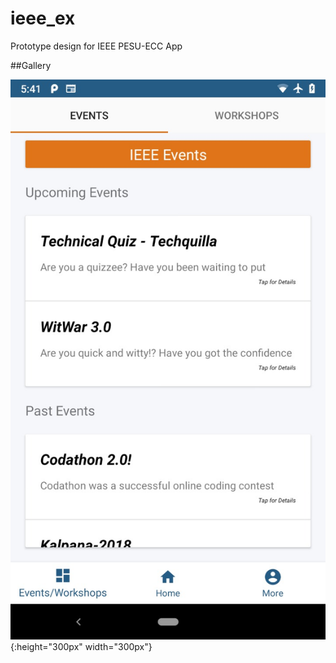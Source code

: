 # ieee_ex
Prototype design for IEEE PESU-ECC App

##Gallery

![test image size](./screenshot.jpg){:height="300px" width="300px"}
